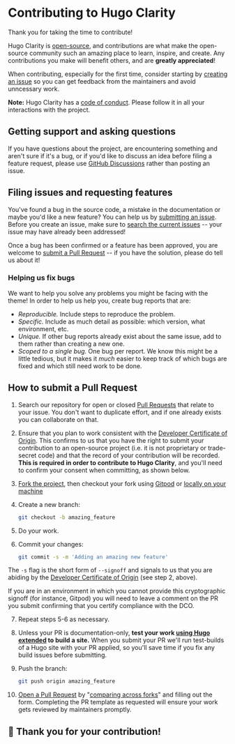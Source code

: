 # Contributing to Hugo Clarity

Thank you for taking the time to contribute!

Hugo Clarity is 
[open-source](https://github.com/chipzoller/hugo-clarity/blob/master/LICENSE.md),
and contributions are what make the open-source community such an amazing place
to learn, inspire, and create. Any contributions you make will benefit others,
and are **greatly appreciated**!

When contributing, especially for the first time, consider starting by
[creating an issue](https://github.com/chipzoller/hugo-clarity/issues/new/choose)
so you can get feedback from the maintainers and avoid unncessary work.

**Note:** Hugo Clarity has a [code of conduct](CODE_OF_CONDUCT.md).
Please follow it in all your interactions with the project.

## Getting support and asking questions

If you have questions about the project, are encountering something and aren't
sure if it's a bug, or if you'd like to discuss an idea before filing a feature
request, please use 
[GitHub Discussions](https://github.com/chipzoller/hugo-clarity/discussions)
rather than posting an issue.

## Filing issues and requesting features

You've found a bug in the source code, a mistake in the documentation or maybe
you'd like a new feature? You can help us by
[submitting an issue](https://github.com/chipzoller/hugo-clarity/issues/new/choose).
Before you create an issue, make sure to
[search the current issues](https://github.com/chipzoller/hugo-clarity/issues)
-- your issue may have already been addressed!

Once a bug has been confirmed or a feature has been approved, you are welcome
to [submit a Pull Request](#how-to-submit-a-pull-request) -- if you have the
solution, please do tell us about it!

### Helping us fix bugs

We want to help you solve any problems you might be facing with the theme! In
order to help us help you, create bug reports that are:

- _Reproducible._ Include steps to reproduce the problem.
- _Specific._ Include as much detail as possible: which version, what
  environment, etc.
- _Unique._ If other bug reports already exist about the same issue, add to
  them rather than creating a new one.
- _Scoped to a single bug._ One bug per report. We know this might be a little
  tedious, but it makes it *much* easier to keep track of which bugs are fixed
  and which still need work to be done.

## How to submit a Pull Request

1. Search our repository for open or closed
   [Pull Requests](https://github.com/chipzoller/hugo-clarity/pulls?q=is%3Apr+sort%3Aupdated-desc)
   that relate to your issue. You don't want to duplicate effort, and if one
   already exists you can collaborate on that.

2. Ensure that you plan to work consistent with the
   [Developer Certificate of Origin](https://developercertificate.org/). This
   confirms to us that you have the right to submit your contribution to an
   open-source project (i.e. it is not proprietary or trade-secret code) and
   that the record of your contribution will be recorded. **This is required
   in order to contribute to Hugo Clarity**, and you'll need to confirm your
   consent when committing, as shown below.

3. [Fork the project](https://docs.github.com/en/get-started/quickstart/fork-a-repo),
   then checkout your fork using
   [Gitpod](https://github.com/chipzoller/hugo-clarity/blob/master/README.md#getting-up-and-running)
   or
   [locally on your machine](https://github.com/chipzoller/hugo-clarity/blob/master/README.md#option-1b-development-on-your-machine)

4. Create a new branch:

   ```sh
   git checkout -b amazing_feature
   ```

5. Do your work.

6. Commit your changes:

   ```sh
   git commit -s -m 'Adding an amazing new feature'
   ```

  The `-s` flag is the short form of `--signoff` and signals to us that you are
  abiding by the [Developer Certificate of Origin](https://developercertificate.org/) (see step 2, above).

  If you are in an environment in which you cannot provide this cryptographic
  signoff (for instance, Gitpod) you will need to leave a comment on the PR you
  submit confirming that you certify compliance with the DCO.

7. Repeat steps 5-6 as necessary.

8. Unless your PR is documentation-only, **test your work 
   [using Hugo extended](https://github.com/chipzoller/hugo-clarity/blob/master/README.md#prerequisites)
   to build a site.** When you submit your PR we'll run test-builds of a Hugo
   site with your PR applied, so you'll save time if you fix any build issues
   before submitting.

9. Push the branch:

   ```sh
   git push origin amazing_feature
   ```

10. [Open a Pull Request](https://github.com/chipzoller/hugo-clarity/compare?expand=1)
   by
   "[comparing across forks](https://docs.github.com/en/pull-requests/collaborating-with-pull-requests/proposing-changes-to-your-work-with-pull-requests/creating-a-pull-request-from-a-fork)"
   and filling out the form. Completing the PR template as requested will ensure
   your work gets reviewed by maintainers promptly.

## 🎉 **Thank you for your contribution!**
